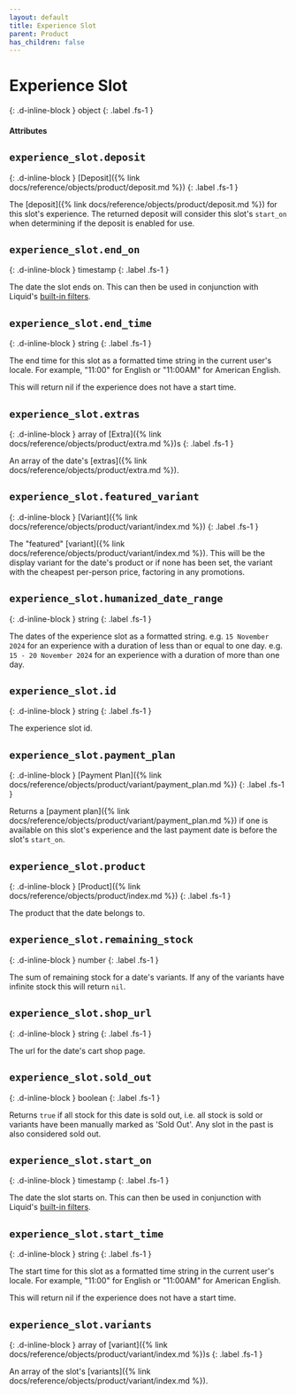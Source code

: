 ```yaml
---
layout: default
title: Experience Slot
parent: Product
has_children: false
---
```


# Experience Slot
{: .d-inline-block }
object
{: .label .fs-1 }

#### Attributes

## `experience_slot.deposit`
{: .d-inline-block }
[Deposit]({% link docs/reference/objects/product/deposit.md %})
{: .label .fs-1 }

The [deposit]({% link docs/reference/objects/product/deposit.md %}) for this
slot's experience. The returned deposit will consider this slot's `start_on`
when determining if the deposit is enabled for use.

## `experience_slot.end_on`
{: .d-inline-block }
timestamp
{: .label .fs-1 }

The date the slot ends on. This can then be used in conjunction with Liquid's [built-in filters](https://shopify.github.io/liquid/filters/date/).

## `experience_slot.end_time`
{: .d-inline-block }
string
{: .label .fs-1 }

The end time for this slot as a formatted time string in the current user's locale. For example, "11:00" for English or "11:00AM" for American English.

This will return nil if the experience does not have a start time.

## `experience_slot.extras`
{: .d-inline-block }
array of [Extra]({% link docs/reference/objects/product/extra.md %})s
{: .label .fs-1 }

An array of the date's [extras]({% link docs/reference/objects/product/extra.md %}).

## `experience_slot.featured_variant`
{: .d-inline-block }
[Variant]({% link docs/reference/objects/product/variant/index.md %})
{: .label .fs-1 }

The "featured" [variant]({% link docs/reference/objects/product/variant/index.md %}). This will be the display variant for the date's product or if none has been set, the variant with the cheapest per-person price, factoring in any promotions.

## `experience_slot.humanized_date_range`
{: .d-inline-block }
string
{: .label .fs-1 }

The dates of the experience slot as a formatted string.
e.g. `15 November 2024` for an experience with a duration of less than or equal to one day.
e.g. `15 - 20 November 2024` for an experience with a duration of more than one day.

## `experience_slot.id`
{: .d-inline-block }
string
{: .label .fs-1 }

The experience slot id.

## `experience_slot.payment_plan`
{: .d-inline-block }
[Payment Plan]({% link docs/reference/objects/product/variant/payment_plan.md %})
{: .label .fs-1 }

Returns a [payment plan]({% link
docs/reference/objects/product/variant/payment_plan.md %}) if one is available
on this slot's experience and the last payment date is before the slot's
`start_on`.

## `experience_slot.product`
{: .d-inline-block }
[Product]({% link docs/reference/objects/product/index.md %})
{: .label .fs-1 }

The product that the date belongs to.

## `experience_slot.remaining_stock`
{: .d-inline-block }
number
{: .label .fs-1 }

The sum of remaining stock for a date's variants. If any of the variants have infinite stock this will return `nil`.

## `experience_slot.shop_url`
{: .d-inline-block }
string
{: .label .fs-1 }

The url for the date's cart shop page.

## `experience_slot.sold_out`
{: .d-inline-block }
boolean
{: .label .fs-1 }

Returns `true` if all stock for this date is sold out, i.e. all stock is sold or variants have been manually marked as 'Sold Out'. Any slot in the past is also considered sold out.

## `experience_slot.start_on`
{: .d-inline-block }
timestamp
{: .label .fs-1 }

The date the slot starts on. This can then be used in conjunction with Liquid's [built-in filters](https://shopify.github.io/liquid/filters/date/).

## `experience_slot.start_time`
{: .d-inline-block }
string
{: .label .fs-1 }

The start time for this slot as a formatted time string in the current user's locale. For example, "11:00" for English or "11:00AM" for American English.

This will return nil if the experience does not have a start time.

## `experience_slot.variants`
{: .d-inline-block }
array of [variant]({% link docs/reference/objects/product/variant/index.md %})s
{: .label .fs-1 }

An array of the slot's [variants]({% link docs/reference/objects/product/variant/index.md %}).
